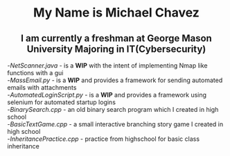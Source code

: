 
<h1 align=center> My Name is Michael Chavez </h1>
<h2 align=center> I am currently a freshman at George Mason University Majoring in IT(Cybersecurity)</h2>


 
  -*NetScanner.java* - is a **WIP** with the intent of implementing Nmap like functions with a gui  
  -*MassEmail.py* - is a **WIP** and provides a framework for sending automated emails with attachments  
  -*AutomatedLoginScript.py* - is a **WIP** and provides a framework using selenium for automated startup logins   
  -*BinarySearch.cpp* - an old binary search program which I created in high school  
  -*BasicTextGame.cpp* - a small interactive branching story game I created in high school  
  -*InheritancePractice.cpp* - practice from highschool for basic class inheritance  
  

<!---
mcrchavez/mcrchavez is a ✨ special ✨ repository because its `README.md` (this file) appears on your GitHub profile.
You can click the Preview link to take a look at your changes.
--->
